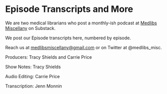 # Episode Transcripts and More

We are two medical librarians who post a monthly-ish podcast at [Medlibs Miscellany](https://medlibsmiscellany.substack.com/) on Substack.

We post our Episode transcripts here, numbered by episode.

Reach us at medlibsmiscellany@gmail.com or on Twitter at @medlibs_misc.

Producers: Tracy Shields and Carrie Price

Show Notes: Tracy Shields

Audio Editing: Carrie Price

Transcription: Jenn Monnin

